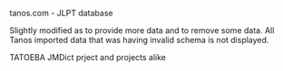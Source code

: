 tanos.com - JLPT database

Slightly modified as to provide more data and to remove some data. All Tanos imported data that was having invalid schema is not displayed.

TATOEBA
JMDict prject and projects alike
